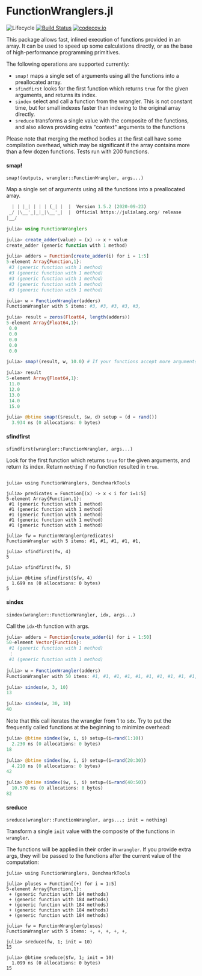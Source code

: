 # FunctionWranglers.jl

![Lifecycle](https://img.shields.io/badge/lifecycle-maturing-green.svg)
[![Build Status](https://travis-ci.com/tisztamo/FunctionWranglers.jl.svg?branch=master)](https://travis-ci.com/tisztamo/FunctionWranglers.jl)
[![codecov.io](http://codecov.io/github/tisztamo/FunctionWranglers.jl/coverage.svg?branch=master)](http://codecov.io/github/tisztamo/FunctionWranglers.jl?branch=master)

This package allows fast, inlined execution of functions provided in an array. It can be used to speed up some calculations directly, or as the base of high-performance programming primitives.

The following operations are supported currently:

- `smap!` maps a single set of arguments using all the functions into a preallocated array. 
- `sfindfirst` looks for the first function which returns `true` for the given arguments, and returns its index.
- `sindex` select and call a function from the wrangler. This is not constant time, but for small indexes faster than indexing to the original array directly.
- `sreduce` transforms a single value with the composite of the functions, and also allows providing extra "context" arguments to the functions

Please note that merging the method bodies at the first call have some compilation overhead, which may be significant if the array contains more than a few dozen functions. Tests run with 200 functions.

#### smap!

    smap!(outputs, wrangler::FunctionWrangler, args...)

Map a single set of arguments using all the functions into a preallocated array.

```julia
  | | |_| | | | (_| |  |  Version 1.5.2 (2020-09-23)
 _/ |\__'_|_|_|\__'_|  |  Official https://julialang.org/ release
|__/ 

julia> using FunctionWranglers

julia> create_adder(value) = (x) -> x + value
create_adder (generic function with 1 method)

julia> adders = Function[create_adder(i) for i = 1:5]
5-element Array{Function,1}:
 #3 (generic function with 1 method)
 #3 (generic function with 1 method)
 #3 (generic function with 1 method)
 #3 (generic function with 1 method)
 #3 (generic function with 1 method)

julia> w = FunctionWrangler(adders)
FunctionWrangler with 5 items: #3, #3, #3, #3, #3, 

julia> result = zeros(Float64, length(adders))
5-element Array{Float64,1}:
 0.0
 0.0
 0.0
 0.0
 0.0

julia> smap!(result, w, 10.0) # If your functions accept more arguments, you can also provide them here

julia> result
5-element Array{Float64,1}:
 11.0
 12.0
 13.0
 14.0
 15.0

julia> @btime smap!($result, $w, d) setup = (d = rand())
  3.934 ns (0 allocations: 0 bytes)
```


#### sfindfirst

    sfindfirst(wrangler::FunctionWrangler, args...)

Look for the first function which returns `true` for the given arguments, and return its index. Return `nothing` if no function resulted in `true`.

```

julia> using FunctionWranglers, BenchmarkTools

julia> predicates = Function[(x) -> x < i for i=1:5]
5-element Array{Function,1}:
 #1 (generic function with 1 method)
 #1 (generic function with 1 method)
 #1 (generic function with 1 method)
 #1 (generic function with 1 method)
 #1 (generic function with 1 method)

julia> fw = FunctionWrangler(predicates)
FunctionWrangler with 5 items: #1, #1, #1, #1, #1, 

julia> sfindfirst(fw, 4)
5

julia> sfindfirst(fw, 5)

julia> @btime sfindfirst($fw, 4)
  1.699 ns (0 allocations: 0 bytes)
5
```


#### sindex

    sindex(wrangler::FunctionWrangler, idx, args...)

Call the `idx`-th function with args.

```julia
julia> adders = Function[create_adder(i) for i = 1:50]
50-element Vector{Function}:
 #1 (generic function with 1 method)
 ⋮
 #1 (generic function with 1 method)
 
julia> w = FunctionWrangler(adders)
FunctionWrangler with 50 items: #1, #1, #1, #1, #1, #1, #1, #1, #1, #1, #1, #1, #1, #1, #1, #1, #1, #1, #1, #1, #1, #1, #1, #1, #1, #1, #1, #1, #1, #1, #1, #1, #1, #1, #1, #1, #1, #1, #1, #1, #1, #1, #1, #1, #1, #1, #1, #1, #1, #1, 

julia> sindex(w, 3, 10)
13

julia> sindex(w, 30, 10)
40
```
Note that this call iterates the wrangler from 1 to `idx`. Try to
put the frequently called functions at the beginning to minimize overhead:

```julia
julia> @btime sindex($w, i, i) setup=(i=rand(1:10))
  2.230 ns (0 allocations: 0 bytes)
18

julia> @btime sindex($w, i, i) setup=(i=rand(20:30))
  4.210 ns (0 allocations: 0 bytes)
42

julia> @btime sindex($w, i, i) setup=(i=rand(40:50))
  10.570 ns (0 allocations: 0 bytes)
82
```


#### sreduce

    sreduce(wrangler::FunctionWrangler, args...; init = nothing)

Transform a single `init` value with the composite of the functions in `wrangler`.

The functions will be applied in their order in `wrangler`. If you provide extra args, they will be passed to the functions after the current value of the computation:

```
julia> using FunctionWranglers, BenchmarkTools

julia> pluses = Function[(+) for i = 1:5]
5-element Array{Function,1}:
 + (generic function with 184 methods)
 + (generic function with 184 methods)
 + (generic function with 184 methods)
 + (generic function with 184 methods)
 + (generic function with 184 methods)

julia> fw = FunctionWrangler(pluses)
FunctionWrangler with 5 items: +, +, +, +, +, 

julia> sreduce(fw, 1; init = 10)
15

julia> @btime sreduce($fw, 1; init = 10)
  1.099 ns (0 allocations: 0 bytes)
15
```
